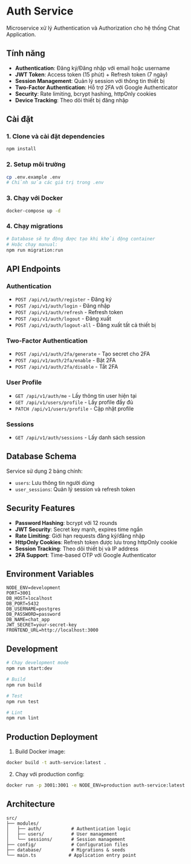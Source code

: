 # Auth Service

Microservice xử lý Authentication và Authorization cho hệ thống Chat Application.

## Tính năng

- **Authentication**: Đăng ký/Đăng nhập với email hoặc username
- **JWT Token**: Access token (15 phút) + Refresh token (7 ngày)
- **Session Management**: Quản lý session với thông tin thiết bị
- **Two-Factor Authentication**: Hỗ trợ 2FA với Google Authenticator
- **Security**: Rate limiting, bcrypt hashing, httpOnly cookies
- **Device Tracking**: Theo dõi thiết bị đăng nhập

## Cài đặt

### 1. Clone và cài đặt dependencies
```bash
npm install
```

### 2. Setup môi trường
```bash
cp .env.example .env
# Chỉnh sửa các giá trị trong .env
```

### 3. Chạy với Docker
```bash
docker-compose up -d
```

### 4. Chạy migrations
```bash
# Database sẽ tự động được tạo khi khởi động container
# Hoặc chạy manual:
npm run migration:run
```

## API Endpoints

### Authentication
- `POST /api/v1/auth/register` - Đăng ký
- `POST /api/v1/auth/login` - Đăng nhập
- `POST /api/v1/auth/refresh` - Refresh token
- `POST /api/v1/auth/logout` - Đăng xuất
- `POST /api/v1/auth/logout-all` - Đăng xuất tất cả thiết bị

### Two-Factor Authentication
- `POST /api/v1/auth/2fa/generate` - Tạo secret cho 2FA
- `POST /api/v1/auth/2fa/enable` - Bật 2FA
- `POST /api/v1/auth/2fa/disable` - Tắt 2FA

### User Profile
- `GET /api/v1/auth/me` - Lấy thông tin user hiện tại
- `GET /api/v1/users/profile` - Lấy profile đầy đủ
- `PATCH /api/v1/users/profile` - Cập nhật profile

### Sessions
- `GET /api/v1/auth/sessions` - Lấy danh sách session

## Database Schema

Service sử dụng 2 bảng chính:
- `users`: Lưu thông tin người dùng
- `user_sessions`: Quản lý session và refresh token

## Security Features

- **Password Hashing**: bcrypt với 12 rounds
- **JWT Security**: Secret key mạnh, expires time ngắn
- **Rate Limiting**: Giới hạn requests đăng ký/đăng nhập
- **HttpOnly Cookies**: Refresh token được lưu trong httpOnly cookie
- **Session Tracking**: Theo dõi thiết bị và IP address
- **2FA Support**: Time-based OTP với Google Authenticator

## Environment Variables

```env
NODE_ENV=development
PORT=3001
DB_HOST=localhost
DB_PORT=5432
DB_USERNAME=postgres
DB_PASSWORD=password
DB_NAME=chat_app
JWT_SECRET=your-secret-key
FRONTEND_URL=http://localhost:3000
```

## Development

```bash
# Chạy development mode
npm run start:dev

# Build
npm run build

# Test
npm run test

# Lint
npm run lint
```

## Production Deployment

1. Build Docker image:
```bash
docker build -t auth-service:latest .
```

2. Chạy với production config:
```bash
docker run -p 3001:3001 -e NODE_ENV=production auth-service:latest
```

## Architecture

```
src/
├── modules/
│   ├── auth/           # Authentication logic
│   ├── users/          # User management
│   └── sessions/       # Session management
├── config/             # Configuration files
├── database/           # Migrations & seeds
└── main.ts            # Application entry point
